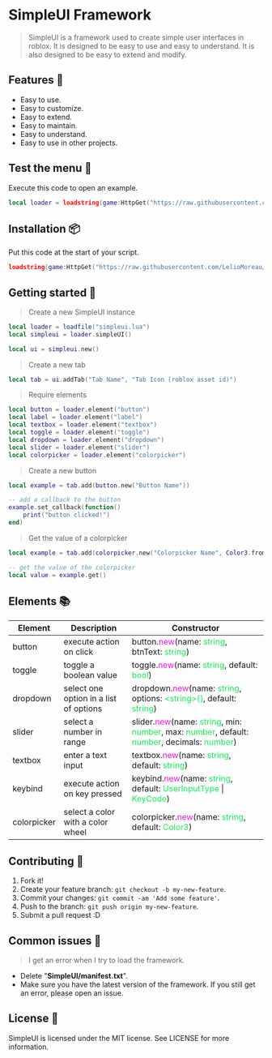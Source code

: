 SimpleUI Framework
==================
> SimpleUI is a framework used to create simple user interfaces in roblox. It is designed to be easy to use and easy to understand. It is also designed to be easy to extend and modify.

Features 🤯
--------
* Easy to use.
* Easy to customize.
* Easy to extend.
* Easy to maintain.
* Easy to understand.
* Easy to use in other projects.

Test the menu 🤔
-------------
Execute this code to open an example.
```lua
local loader = loadstring(game:HttpGet("https://raw.githubusercontent.com/LelioMoreau/SimpleUI/main/test_elements.lua"))()
```

Installation 📦
------------
Put this code at the start of your script.

```lua
loadstring(game:HttpGet("https://raw.githubusercontent.com/LelioMoreau/SimpleUI/main/simpleui.lua"))()
```

Getting started 🚀
-------------
> Create a new SimpleUI instance
```lua
local loader = loadfile("simpleui.lua")
local simpleui = loader.simpleUI()

local ui = simpleui.new()
```

> Create a new tab
```lua
local tab = ui.addTab("Tab Name", "Tab Icon (roblox asset id)")
```

> Require elements
```lua
local button = loader.element("button")
local label = loader.element("label")
local textbox = loader.element("textbox")
local toggle = loader.element("toggle")
local dropdown = loader.element("dropdown")
local slider = loader.element("slider")
local colorpicker = loader.element("colorpicker")
```

> Create a new button
```lua
local example = tab.add(button.new("Button Name"))

-- add a callback to the button
example.set_callback(function()
    print("button clicked!")
end)
```

> Get the value of a colorpicker
```lua
local example = tab.add(colorpicker.new("Colorpicker Name", Color3.fromRGB(255, 255, 255)))

-- get the value of the colorpicker
local value = example.get()
```

Elements 📚
--------
| Element | Description | Constructor |
| ------- | ----------- | ---------- |
| button | execute action on click | button.<span style="color:#eb11de">new</span>(name: <span style="color:#11eb53">string</span>, btnText: <span style="color:#11eb53">string</span>) |
| toggle | toggle a boolean value | toggle.<span style="color:#eb11de">new</span>(name: <span style="color:#11eb53">string</span>, default: <span style="color:#11eb53">bool</span>) |
| dropdown | select one option in a list of options | dropdown.<span style="color:#eb11de">new</span>(name: <span style="color:#11eb53">string</span>, options: <span style="color:#11eb53">&lt;string&gt;{}</span>, default: <span style="color:#11eb53">string</span>) |
| slider | select a number in range | slider.<span style="color:#eb11de">new</span>(name: <span style="color:#11eb53">string</span>, min: <span style="color:#11eb53">number</span>, max: <span style="color:#11eb53">number</span>, default: <span style="color:#11eb53">number</span>, decimals: <span style="color:#11eb53">number</span>) |
| textbox | enter a text input | textbox.<span style="color:#eb11de">new</span>(name: <span style="color:#11eb53">string</span>, default: <span style="color:#11eb53">string</span>) |
| keybind | execute action on key pressed | keybind.<span style="color:#eb11de">new</span>(name: <span style="color:#11eb53">string</span>, default: <span style="color:#11eb53">UserInputType</span> &#124; <span style="color:#11eb53">KeyCode</span>) |
| colorpicker | select a color with a color wheel | colorpicker.<span style="color:#eb11de">new</span>(name: <span style="color:#11eb53">string</span>, default: <span style="color:#11eb53">Color3</span>) |

Contributing 🤝
------------
1. Fork it!
2. Create your feature branch: `git checkout -b my-new-feature`.
3. Commit your changes: `git commit -am 'Add some feature'`.
4. Push to the branch: `git push origin my-new-feature`.
5. Submit a pull request :D

Common issues 🐛
-------------
> I get an error when I try to load the framework.
* Delete "**SimpleUI/manifest.txt**".
* Make sure you have the latest version of the framework. If you still get an error, please open an issue.

License 📜
-------
SimpleUI is licensed under the MIT license. See LICENSE for more information.
